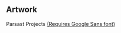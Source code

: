 ## Artwork
Parsast Projects [(Requires Google Sans font)](https://flutter.googlesource.com/gallery-assets/+archive/refs/heads/master/lib/fonts.tar.gz)
